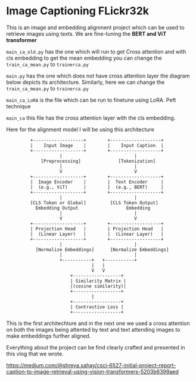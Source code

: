 # Image Captioning FLickr32k

This is an image and embedding alignment project which can be used to retrieve images using texts.
We are fine-tuning the **BERT and ViT transformer** 

`main_ca_old.py` has the one which will run to get Cross attention and with cls embedding 
to get the mean embedding you can change the `train_ca_mean.py` to `trainerca.py`

`main.py` has the one which does not have cross attention layer the diagram below depicts its architecture.
Similarly, here we can change the `train_ca_mean.py` to `trainerca.py`

`main_ca_LoRA` is the file which can be run to finetune using LoRA. Peft technique

`main_ca` this file has the cross attention layer with the cls embedding.


Here for the alignment model I will be using this architecture

```plaintext
         +-------------------+        +-------------------+
         |    Input Image    |        |    Input Caption  |
         +-------------------+        +-------------------+
                    |                           |
             [Preprocessing]              [Tokenization]
                    |                           |
                    V                           V
         +-------------------+        +-------------------+
         |  Image Encoder    |        |  Text Encoder     |
         |  (e.g., ViT)      |        |  (e.g., BERT)     |
         +-------------------+        +-------------------+
                    |                           |
         [CLS Token or Global]         [CLS Token Output]
           Embedding Output                  Embedding
                    |                           |
                    V                           V
         +-------------------+        +-------------------+
         | Projection Head   |        | Projection Head   |
         |  (Linear Layer)   |        |  (Linear Layer)   |
         +-------------------+        +-------------------+
                    |                           |
           [Normalize Embeddings]      [Normalize Embeddings]
                    |                           |
                    +-----------+   +-----------+
                                |   |
                                V   V
                        +------------------+
                        | Similarity Matrix |
                        |(cosine similarity)|
                        +------------------+
                                |
                        +------------------+
                        | Contrastive Loss |
                        +------------------+
```

This is the first architechture and in the next one we used a cross attention on both the images being attented by text and text attending images to make embeddings further aligned. 

Everything about the project can be find clearly crafted and presented in this vlog that we wrote.

https://medium.com/@shreya.sahay/csci-6527-initial-project-report-caption-to-image-retrieval-using-vision-transformers-5203b6399aed
